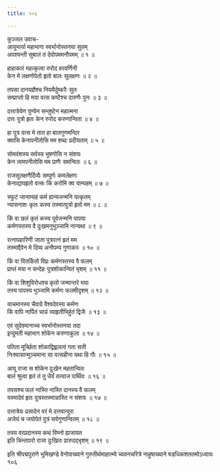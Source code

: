 ```yaml
---
title: १०६

---
```

कुञ्जल उवाच-  
आयुभार्या महाभागा स्वर्भानोस्तनया सुतम्  
अपश्यन्ती सुबालं तं देवोपममनौपमम् ॥ १ ॥


हाहाकारं महत्कृत्वा रुरोद वरवर्णिनी  
केन मे लक्षणोपेतो हृतो बालः सुलक्षणः ॥ २ ॥


तपसा दानयज्ञैश्च नियमैर्दुष्करैः सुतः  
सम्प्राप्तो हि मया वत्स कष्टैश्च दारुणैः पुनः ॥ ३ ॥


दत्तात्रेयेण पुण्येन सन्तुष्टेन महात्मना  
दत्तः पुत्रो हृतः केन रुरोद करुणान्विता ॥ ४ ॥


हा पुत्र वत्स मे तात हा बालगुणमन्दिर  
क्वासि केनापनीतोसि मम शब्दः प्रदीयताम् ॥ ५ ॥


सोमवंशस्य सर्वस्य भूषणोसि न संशयः  
केन त्वमपनीतोसि मम प्राणैः समन्वितः ॥ ६ ॥


राजसुलक्षणैर्दिव्यैः सम्पूर्णः कमलेक्षणः  
केनाद्यापहृतो वत्सः किं करोमि क्व याम्यहम् ॥ ७ ॥


स्फुटं जानाम्यहं कर्म ह्यन्यजन्मनि यत्कृतम्  
न्यासनाशः कृतः कस्य तस्मात्पुत्रो हृतो मम ॥ ८ ॥


किं वा छलं कृतं कस्य पूर्वजन्मनि पापया  
कर्मणस्तस्य वै दुःखमनुभुञ्जामि नान्यथा ॥ ९ ॥


रत्नापहारिणी जाता पुत्ररत्नं हृतं मम  
तस्माद्दैवेन मे दिव्य अनौपम्य गुणाकरः ॥ १० ॥


किं वा वितर्कितो विप्रः कर्मणस्तस्य वै फलम्  
प्राप्तं मया न सन्देहः पुत्रशोकान्वितं भृशम् ॥ ११ ॥


किं वा शिशुविरोधश्च कृतो जन्मान्तरे मया  
तस्य पापस्य भुञ्जामि कर्मणः फलमीदृशम् ॥ १२ ॥


याचमानस्य चैवाग्रे वैश्वदेवस्य कर्मणः  
किं वापि नार्पितं चान्नं व्याहृतीभिर्हुतं द्विजैः ॥ १३ ॥


एवं सुदेवमानाच्च स्वर्भानोस्तनया तदा  
इन्दुमती महाभाग शोकेन करुणाकुला ॥ १४ ॥


पतिता मूर्च्छिता शोकाद्विह्वलत्वं गता सती  
निःश्वासान्मुञ्चमाना सा वत्सहीना यथा हि गौः ॥ १५ ॥


आयू राजा स शोकेन दुःखेन महतान्वितः  
बालं श्रुत्वा हृतं तं तु धैर्यं तत्याज पार्थिवः ॥ १६ ॥


तपसश्च फलं नास्ति नास्ति दानस्य वै फलम्  
यस्मादेवं हृतः पुत्रस्तस्मान्नास्ति न संशयः ॥ १७ ॥


दत्तात्रेयः प्रसादेन वरं मे दत्तवान्पुरा  
अजेयं च जयोपेतं पुत्रं सर्वगुणान्वितम् ॥ १८ ॥


तस्य वरप्रदानस्य कथं विघ्नो ह्यजायत  
इति चिन्तापरो राजा दुःखितः प्रारुदद्भृशम् ॥ १९ ॥


इति श्रीपद्मपुराणे भूमिखण्डे वेनोपाख्याने गुरुतीर्थमाहात्म्ये च्यवनचरित्रे नाहुषाख्याने षडधिकशततमोऽध्यायः १०६